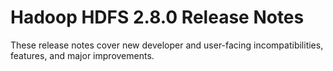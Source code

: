 # Hadoop HDFS 2.8.0 Release Notes

These release notes cover new developer and user-facing incompatibilities, features, and major improvements.



